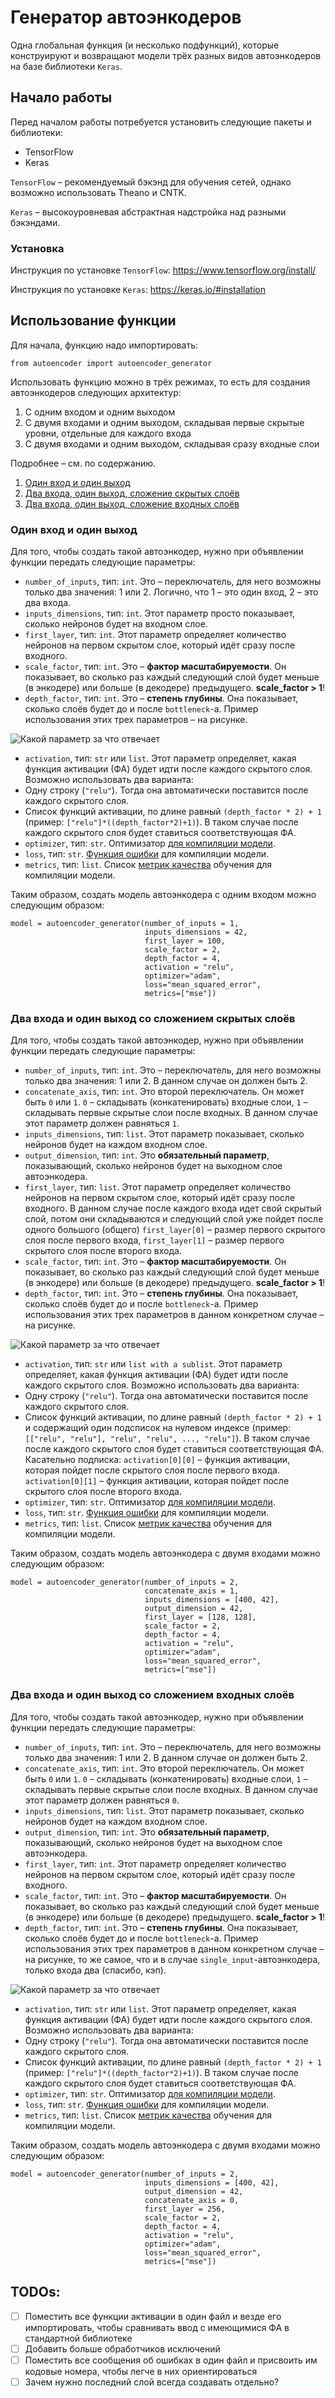 # Генератор автоэнкодеров

Одна глобальная функция (и несколько подфункций), которые конструируют и возвращают модели трёх разных видов автоэнкодеров на базе библиотеки `Keras`.

## Начало работы

Перед началом работы потребуется установить следующие пакеты и библиотеки:
- TensorFlow
- Keras

`TensorFlow` – рекомендуемый бэкэнд для обучения сетей, однако возможно использовать Theano и CNTK.

`Keras` – высокоуровневая абстрактная надстройка над разными бэкэндами.

### Установка

Инструкция по установке `TensorFlow`: https://www.tensorflow.org/install/

Инструкция по установке `Keras`: https://keras.io/#installation

## Использование функции

Для начала, функцию надо импортировать:
```
from autoencoder import autoencoder_generator
```

Использовать функцию можно в трёх режимах, то есть для создания автоэнкодеров следующих архитектур:
1. С одним входом и одним выходом
2. С двумя входами и одним выходом, складывая первые скрытые уровни, отдельные для каждого входа
3. С двумя входами и одним выходом, складывая сразу входные слои

Подробнее – см. по содержанию.
1. [Один вход и один выход](#single_input)
2. [Два входа, один выход, сложение скрытых слоёв](#double_inputs_1)
3. [Два входа, один выход, сложение входных слоёв](#double_inputs_2)

### <a name="single_input">Один вход и один выход</a>

Для того, чтобы создать такой автоэнкодер, нужно при объявлении функции передать следующие параметры:

- `number_of_inputs`, тип: `int`. Это – переключатель, для него возможны только два значения: 1 или 2. Логично, что 1 – это один вход, 2 – это два входа.
- `inputs_dimensions`, тип: `int`. Этот параметр просто показывает, сколько нейронов будет на входном слое.
- `first_layer`, тип: `int`. Этот параметр определяет количество нейронов на первом скрытом слое, который идёт сразу после входного.
- `scale_factor`, тип: `int`. Это – **фактор масштабируемости**. Он показывает, во сколько раз каждый следующий слой будет меньше (в энкодере) или больше (в декодере) предыдущего. **scale_factor > 1**!
- `depth_factor`, тип: `int`. Это – **степень глубины**. Она показывает, сколько слоёв будет до и после `bottleneck`-а. Пример использования этих трех параметров – на рисунке.

![Какой параметр за что отвечает](./docs/usage.png "Назначение параметров")

- `activation`, тип: `str` или `list`. Этот параметр определяет, какая функция активации (ФА) будет идти после каждого скрытого слоя. Возможно использовать два варианта:
 - Одну строку (`"relu"`). Тогда она автоматически поставится после каждого скрытого слоя.
 - Список функций активации, по длине равный `(depth_factor * 2) + 1` (пример: `["relu"]*((depth_factor*2)+1)`). В таком случае после каждого скрытого слоя будет ставиться соответствующая ФА.
- `optimizer`, тип: `str`. Оптимизатор [для компиляции модели](https://keras.io/optimizers/).
- `loss`, тип: `str`. [Функция ошибки](https://keras.io/losses/) для компиляции модели.
- `metrics`, тип: `list`. Список [метрик качества](https://keras.io/metrics/) обучения для компиляции модели.

Таким образом, создать модель автоэнкодера с одним входом можно следующим образом:
```
model = autoencoder_generator(number_of_inputs = 1,
							  inputs_dimensions = 42,
							  first_layer = 100,
							  scale_factor = 2,
							  depth_factor = 4,
							  activation = "relu",
							  optimizer="adam",
							  loss="mean_squared_error",
							  metrics=["mse"])
```

### <a name="double_inputs_1">Два входа и один выход со сложением скрытых слоёв</a>

Для того, чтобы создать такой автоэнкодер, нужно при объявлении функции передать следующие параметры:

- `number_of_inputs`, тип: `int`. Это – переключатель, для него возможны только два значения: 1 или 2. В данном случае он должен быть 2.
- `concatenate_axis`, тип: `int`. Это второй переключатель. Он может быть `0` или `1`. `0` – складывать (конкатенировать) входные слои, `1` – складывать первые скрытые слои после входных. В данном случае этот параметр должен равняться `1`.
- `inputs_dimensions`, тип: `list`. Этот параметр показывает, сколько нейронов будет на каждом входном слое.
- `output_dimension`, тип: `int`. Это **обязательный параметр**, показывающий, сколько нейронов будет на выходном слое автоэнкодера.
- `first_layer`, тип: `list`. Этот параметр определяет количество нейронов на первом скрытом слое, который идёт сразу после входного. В данном случае после каждого входа идет свой скрытый слой, потом они складываются и следующий слой уже пойдет после одного большого (общего) `first_layer[0]` – размер первого скрытого слоя после первого входа, `first_layer[1]` – размер первого скрытого слоя после второго входа.
- `scale_factor`, тип: `int`. Это – **фактор масштабируемости**. Он показывает, во сколько раз каждый следующий слой будет меньше (в энкодере) или больше (в декодере) предыдущего. **scale_factor > 1**!
- `depth_factor`, тип: `int`. Это – **степень глубины**. Она показывает, сколько слоёв будет до и после `bottleneck`-а. Пример использования этих трех параметров в данном конкретном случае – на рисунке.

![Какой параметр за что отвечает](./docs/usage2.png "Назначение параметров")

- `activation`, тип: `str` или `list with a sublist`. Этот параметр определяет, какая функция активации (ФА) будет идти после каждого скрытого слоя. Возможно использовать два варианта:
 - Одну строку (`"relu"`). Тогда она автоматически поставится после каждого скрытого слоя.
 - Список функций активации, по длине равный `(depth_factor * 2) + 1` и содержащий один подсписок на нулевом индексе (пример: `[["relu", "relu"], "relu", "relu", ..., "relu"]`). В таком случае после каждого скрытого слоя будет ставиться соответствующая ФА. Касательно подписка: `activation[0][0]` – функция активации, которая пойдет после скрытого слоя после первого входа. `activation[0][1]` – функция активации, которая пойдет после скрытого слоя после второго входа.
- `optimizer`, тип: `str`. Оптимизатор [для компиляции модели](https://keras.io/optimizers/).
- `loss`, тип: `str`. [Функция ошибки](https://keras.io/losses/) для компиляции модели.
- `metrics`, тип: `list`. Список [метрик качества](https://keras.io/metrics/) обучения для компиляции модели.

Таким образом, создать модель автоэнкодера с двумя входами можно следующим образом:
```
model = autoencoder_generator(number_of_inputs = 2,
                              concatenate_axis = 1,
                              inputs_dimensions = [400, 42],
                              output_dimension = 42,
                              first_layer = [128, 128],
                              scale_factor = 2,
                              depth_factor = 4,
                              activation = "relu",
                              optimizer="adam",
                              loss="mean_squared_error",
                              metrics=["mse"])
```

### <a name="double_inputs_2">Два входа и один выход со сложением входных слоёв</a>

Для того, чтобы создать такой автоэнкодер, нужно при объявлении функции передать следующие параметры:

- `number_of_inputs`, тип: `int`. Это – переключатель, для него возможны только два значения: 1 или 2. В данном случае он должен быть 2.
- `concatenate_axis`, тип: `int`. Это второй переключатель. Он может быть `0` или `1`. `0` – складывать (конкатенировать) входные слои, `1` – складывать первые скрытые слои после входных. В данном случае этот параметр должен равняться `0`.
- `inputs_dimensions`, тип: `list`. Этот параметр показывает, сколько нейронов будет на каждом входном слое.
- `output_dimension`, тип: `int`. Это **обязательный параметр**, показывающий, сколько нейронов будет на выходном слое автоэнкодера.
- `first_layer`, тип: `int`. Этот параметр определяет количество нейронов на первом скрытом слое, который идёт сразу после входного.
- `scale_factor`, тип: `int`. Это – **фактор масштабируемости**. Он показывает, во сколько раз каждый следующий слой будет меньше (в энкодере) или больше (в декодере) предыдущего. **scale_factor > 1**!
- `depth_factor`, тип: `int`. Это – **степень глубины**. Она показывает, сколько слоёв будет до и после `bottleneck`-а. Пример использования этих трех параметров в данном конкретном случае – на рисунке, то же самое, что и в случае `single_input`-автоэнкодера, только входа два (спасибо, кэп).

![Какой параметр за что отвечает](./docs/usage.png "Назначение параметров")

- `activation`, тип: `str` или `list`. Этот параметр определяет, какая функция активации (ФА) будет идти после каждого скрытого слоя. Возможно использовать два варианта:
 - Одну строку (`"relu"`). Тогда она автоматически поставится после каждого скрытого слоя.
 - Список функций активации, по длине равный `(depth_factor * 2) + 1` (пример: `["relu"]*((depth_factor*2)+1)`). В таком случае после каждого скрытого слоя будет ставиться соответствующая ФА.
- `optimizer`, тип: `str`. Оптимизатор [для компиляции модели](https://keras.io/optimizers/).
- `loss`, тип: `str`. [Функция ошибки](https://keras.io/losses/) для компиляции модели.
- `metrics`, тип: `list`. Список [метрик качества](https://keras.io/metrics/) обучения для компиляции модели.

Таким образом, создать модель автоэнкодера с двумя входами можно следующим образом:
```
model = autoencoder_generator(number_of_inputs = 2,
							  inputs_dimensions = [400, 42],
							  output_dimension = 42,
							  concatenate_axis = 0,
							  first_layer = 256,
							  scale_factor = 2,
							  depth_factor = 4,
							  activation = "relu",
							  optimizer="adam",
							  loss="mean_squared_error",
							  metrics=["mse"])
```

## TODOs:
- [ ] Поместить все функции активации в один файл и везде его импортировать, чтобы сравнивать ввод с имеющимися ФА в стандартной библиотеке
- [ ] Добавить больше обработчиков исключений
- [ ] Поместить все сообщения об ошибках в один файл и присвоить им кодовые номера, чтобы легче в них ориентироваться
- [ ] Зачем нужно последний слой всегда создавать отдельно?
